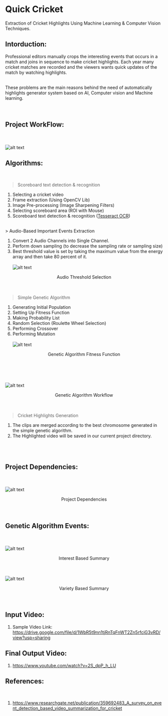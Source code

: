 # Quick Cricket
Extraction of Cricket Highlights Using Machine Learning & Computer Vision Techniques.


## Intorduction:

Professional editors manually crops the interesting events that occurs in a match and joins in sequence to make cricket highlights. Each year many cricket matches are recorded and the viewers wants quick updates of the match by watching highlights. 

<br/>
These problems are the main reasons behind the need of automatically highlights generator system based on AI, Computer vision and Machine learning. 
<br/><br/><br/>

## Project WorkFlow:
<br/><br/>
![alt text](images/image.png)

## Algorithms:
<br/>

> Scoreboard text detection & recognition

1. Selecting a cricket video
2. Frame extraction (Using OpenCV Lib)
3. Image Pre-processing (Image Sharpening Filters)
4. Selecting scoreboard area (ROI with Mouse)
5. Scoreboard text detection & recognition (<a href="https://github.com/tesseract-ocr/tesseract" target="_blank">Tesseract OCR</a>)

<br/>
> Audio-Based Important Events Extraction 

1. Convert 2 Audio Channels into Single Channel.
2. Perform down sampling (to decrease the sampling rate or sampling size)
3. Best threshold value is set by taking the maximum value from the energy array and then take 80 percent of it. 
<br/><br/>
![alt text](images/threshold_audio_image.png)
<center>Audio Threshold Selection</center>
<br/><br/>


> Simple Genetic Algorithm 

1. Generating Initial Population 
2. Setting Up Fitness Function
3. Making Probability List 
4. Random Selection (Roulette Wheel Selection)
5. Performing Crossover
6. Performing Mutation 
<br/><br/>
![alt text](images/fitness_function.png)
<center>Genetic Algorithm Fitness Function</center>
<br/><br/>

<br/><br/>
![alt text](images/Genetic_Algorithm.png)
<center>Genetic Algorithm Workflow</center>
<br/><br/>

> Cricket Highlights Generation

1. The clips are merged according to the best chromosome generated in the simple genetic algorithm.
2. The Highlighted video will be saved in our current project directory.

<br/><br/>
## Project Dependencies:
<br/><br/>
![alt text](images/libararies_versions.png)
<center> Project Dependencies</center>
<br/><br/>

## Genetic Algorithm Events:
<br/><br/>
![alt text](images/Interest_based_summary.jpg)
<center> Interest Based Summary</center>
<br/><br/>

![alt text](images/variety_based_summary.png)
<center> Variety Based Summary</center>
<br/><br/>

## Input Video:
1. Sample Video Link:
https://drive.google.com/file/d/1WbR5t9nn1tjRnTqFnWT2Zn5rfciG3vRD/view?usp=sharing

## Final Output Video:

1. https://www.youtube.com/watch?v=2S_dpP_h_LU

## References:
<br/>

1.   https://www.researchgate.net/publication/359692483_A_survey_on_event_detection_based_video_summarization_for_cricket


